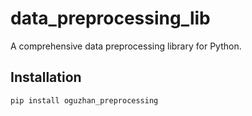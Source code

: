 # data_preprocessing_lib

A comprehensive data preprocessing library for Python.

## Installation

```bash
pip install oguzhan_preprocessing
